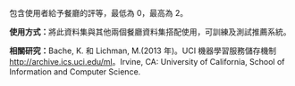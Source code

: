 包含使用者給予餐廳的評等，最低為 0，最高為 2。<p> </p><b>使用方式：</b>將此資料集與其他兩個餐廳資料集搭配使用，可訓練及測試推薦系統。<p> </p><b>相關研究：</b>Bache, K. 和 Lichman, M.(2013 年)。UCI 機器學習服務儲存機制 <a href="http://archive.ics.uci.edu/ml">http://archive.ics.uci.edu/ml</a>。Irvine, CA: University of California, School of Information and Computer Science.

<!---HONumber=58-->